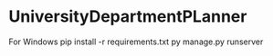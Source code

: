 ﻿# UniversityDepartmentPLanner
For Windows
pip install -r requirements.txt
  py manage.py runserver
